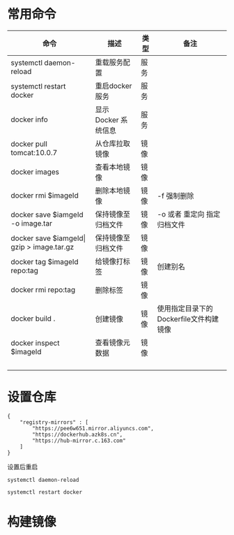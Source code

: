 # 常用命令


| 命令                                           | 描述                 | 类型 | 备注                                   |
| ---------------------------------------------- | -------------------- | ---- | -------------------------------------- |
| systemctl daemon-reload                        | 重载服务配置         | 服务 |                                        |
| systemctl restart docker                       | 重启docker服务       | 服务 |                                        |
| docker info                                    | 显示 Docker 系统信息 | 服务 |                                        |
| docker pull tomcat:10.0.7                      | 从仓库拉取镜像       | 镜像 |                                        |
| docker images                                  | 查看本地镜像         | 镜像 |                                        |
| docker rmi $imageId                            | 删除本地镜像         | 镜像 | -f 强制删除                            |
| docker save $iamgeId -o image.tar              | 保持镜像至归档文件   | 镜像 | -o 或者 重定向 指定归档文件            |
| docker save $iamgeId&#124; gzip > image.tar.gz | 保持镜像至归档文件   | 镜像 |                                        |
| docker tag $imageId repo:tag                   | 给镜像打标签         | 镜像 | 创建别名                               |
| docker rmi repo:tag                            | 删除标签             | 镜像 |                                        |
| docker build .                                 | 创建镜像             | 镜像 | 使用指定目录下的Dockerfile文件构建镜像 |
| docker inspect $imageId                        | 查看镜像元数据       | 镜像 |                                        |
|                                                |                      |      |                                        |
|                                                |                      |      |                                        |
|                                                |                      |      |                                        |
|                                                |                      |      |                                        |

# 设置仓库

```
{
    "registry-mirrors" : [
        "https://pee6w651.mirror.aliyuncs.com",
        "https://dockerhub.azk8s.cn",
        "https://hub-mirror.c.163.com"
    ]
}
```

设置后重启

`systemctl daemon-reload`

`systemctl restart docker`

# 构建镜像

